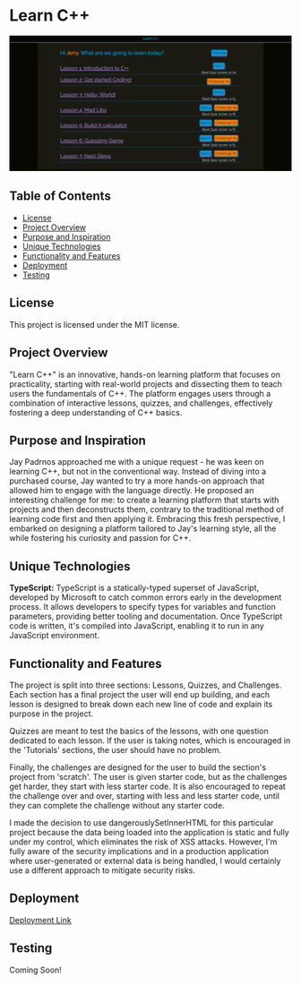 # **Learn C++**

![Learn C++](./src/components/Assets/Images/C%2B%2BScreenShot.png)
## **Table of Contents**
- [License](#license)
- [Project Overview](#project-overview)
- [Purpose and Inspiration](#purpose-and-inspiration)
- [Unique Technologies](#technologies)
- [Functionality and Features](#functionality-and-features)
- [Deployment](#Deployment)
- [Testing](#testing)

## **License**
This project is licensed under the MIT license.

## **Project Overview**
"Learn C++" is an innovative, hands-on learning platform that focuses on practicality, starting with real-world projects and dissecting them to teach users the fundamentals of C++. The platform engages users through a combination of interactive lessons, quizzes, and challenges, effectively fostering a deep understanding of C++ basics. 

## **Purpose and Inspiration**
Jay Padrnos approached me with a unique request - he was keen on learning C++, but not in the conventional way. Instead of diving into a purchased course, Jay wanted to try a more hands-on approach that allowed him to engage with the language directly. He proposed an interesting challenge for me: to create a learning platform that starts with projects and then deconstructs them, contrary to the traditional method of learning code first and then applying it. Embracing this fresh perspective, I embarked on designing a platform tailored to Jay's learning style, all the while fostering his curiosity and passion for C++.

## **Unique Technologies**
**TypeScript:**
TypeScript is a statically-typed superset of JavaScript, developed by Microsoft to catch common errors early in the development process. It allows developers to specify types for variables and function parameters, providing better tooling and documentation. Once TypeScript code is written, it's compiled into JavaScript, enabling it to run in any JavaScript environment.

## **Functionality and Features**
The project is split into three sections: Lessons, Quizzes, and Challenges. Each section has a final project the user will end up building, and each lesson is designed to break down each new line of code and explain its purpose in the project. 

Quizzes are meant to test the basics of the lessons, with one question dedicated to each lesson. If the user is taking notes, which is encouraged in the 'Tutorials' sections, the user should have no problem. 

Finally, the challenges are designed for the user to build the section's project from 'scratch'. The user is given starter code, but as the challenges get harder, they start with less starter code. It is also encouraged to repeat the challenge over and over, starting with less and less starter code, until they can complete the challenge without any starter code.

I made the decision to use dangerouslySetInnerHTML for this particular project because the data being loaded into the application is static and fully under my control, which eliminates the risk of XSS attacks. However, I'm fully aware of the security implications and in a production application where user-generated or external data is being handled, I would certainly use a different approach to mitigate security risks.

## **Deployment**
[Deployment Link](https://learn-c-plus-plus.netlify.app/)

## **Testing**
Coming Soon!